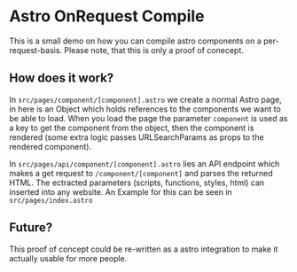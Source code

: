 # Astro OnRequest Compile
This is a small demo on how you can compile astro components on a per-request-basis.
Please note, that this is only a proof of conecept.

## How does it work?
In `src/pages/component/[component].astro` we create a normal Astro page, in here is an Object which holds references to the components we want to be able to load. When you load the page the parameter `component` is used as a key to get the component from the object, then the component is rendered (some extra logic passes URLSearchParams as props to the rendered component).

In `src/pages/api/component/[component].astro` lies an API endpoint which makes a get request to `/component/[component]` and parses the returned HTML. The ectracted parameters (scripts, functions, styles, html) can inserted into any website. An Example for this can be seen in `src/pages/index.astro`

## Future?
This proof of concept could be re-written as a astro integration to make it actually usable for more people.

